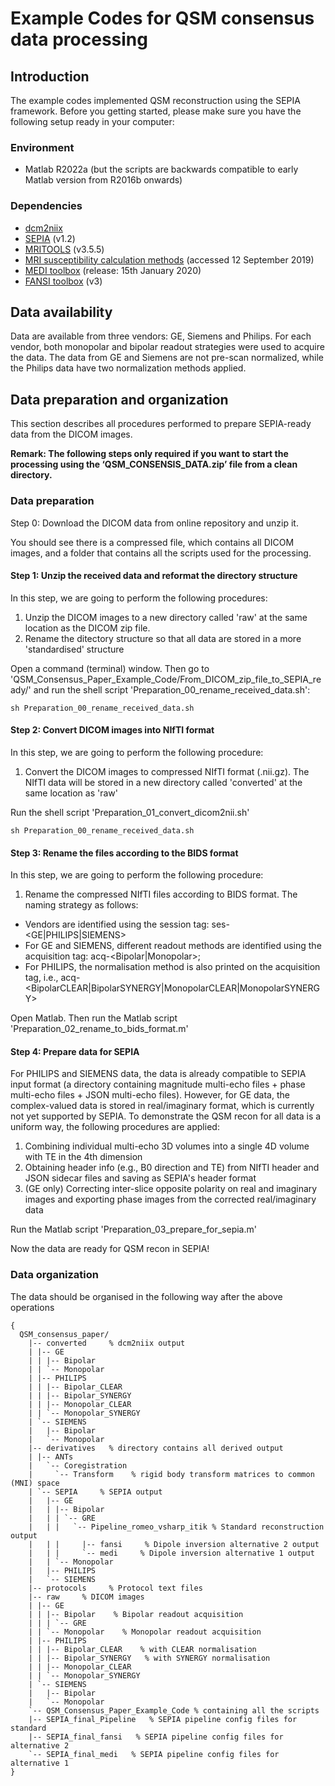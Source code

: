 # Example Codes for QSM consensus data processing

## Introduction  

The example codes implemented QSM reconstruction using the SEPIA framework. Before you getting started, please make sure you have the following setup ready in your computer:

### Environment

- Matlab R2022a (but the scripts are backwards compatible to early Matlab version from R2016b onwards)

### Dependencies

- [dcm2niix](https://github.com/rordenlab/dcm2niix)
- [SEPIA](https://github.com/kschan0214/sepia/releases/tag/v1.2) (v1.2)
- [MRITOOLS](https://github.com/korbinian90/CompileMRI.jl/releases/tag/v3.5.5) (v3.5.5)
- [MRI susceptibility calculation methods](https://xip.uclb.com/product/mri_qsm_tkd) (accessed 12 September 2019)
- [MEDI toolbox](http://pre.weill.cornell.edu/mri/pages/qsm.html) (release: 15th January 2020)
- [FANSI toolbox](https://gitlab.com/cmilovic/FANSI-toolbox) (v3)

## Data availability

Data are available from three vendors: GE, Siemens and Philips. For each vendor, both monopolar and bipolar readout strategies were used to acquire the data. The data from GE and Siemens are not pre-scan normalized, while the Philips data have two normalization methods applied.

## Data preparation and organization

This section describes all procedures performed to prepare SEPIA-ready data from the DICOM images.

**Remark: The following steps only required if you want to start the processing using the ‘QSM_CONSENSIS_DATA.zip’ file from a clean directory.**

### Data preparation

Step 0: Download the DICOM data from online repository and unzip it. 

You should see there is a compressed file, which contains all DICOM images, and a folder that contains all the scripts used for the processing.

#### Step 1: Unzip the received data and reformat the directory structure

In this step, we are going to perform the following procedures:

1. Unzip the DICOM images to a new directory called 'raw' at the same location as the DICOM zip file.
2. Rename the ditectory structure so that all data are stored in a more 'standardised' structure

Open a command (terminal) window. Then go to 'QSM_Consensus_Paper_Example_Code/From_DICOM_zip_file_to_SEPIA_ready/' and run the shell script 'Preparation_00_rename_received_data.sh':

`sh Preparation_00_rename_received_data.sh`

#### Step 2: Convert DICOM images into NIfTI format

In this step, we are going to perform the following procedure:

1. Convert the DICOM images to compressed NIfTI format (.nii.gz). The NIfTI data will be stored in a new directory called 'converted' at the same location as 'raw'

Run the shell script 'Preparation_01_convert_dicom2nii.sh'

`sh Preparation_00_rename_received_data.sh`

#### Step 3: Rename the files according to the BIDS format

In this step, we are going to perform the following procedure:

1. Rename the compressed NIfTI files according to BIDS format. The naming strategy as follows:

- Vendors are identified using the session tag: ses-<GE|PHILIPS|SIEMENS>
- For GE and SIEMENS, different readout methods are identified using the acquisition tag: acq-<Bipolar|Monopolar>;
- For PHILIPS, the normalisation method is also printed on the acquisition tag, i.e., acq-<BipolarCLEAR|BipolarSYNERGY|MonopolarCLEAR|MonopolarSYNERGY>

Open Matlab. Then run the Matlab script 'Preparation_02_rename_to_bids_format.m'

#### Step 4: Prepare data for SEPIA

For PHILIPS and SIEMENS data, the data is already compatible to SEPIA input format (a directory containing magnitude multi-echo files + phase multi-echo files + JSON multi-echo files). However, for GE data, the complex-valued data is stored in real/imaginary format, which is currently not yet supported by SEPIA. To demonstrate the QSM recon for all data is a uniform way, the following procedures are applied: 

1. Combining individual multi-echo 3D volumes into a single 4D volume with TE in the 4th dimension
2. Obtaining header info (e.g., B0 direction and TE) from NIfTI header and JSON sidecar files and saving as SEPIA's header format
3. (GE only) Correcting inter-slice opposite polarity on real and imaginary images and exporting phase images from the corrected real/imaginary data

Run the Matlab script 'Preparation_03_prepare_for_sepia.m'

Now the data are ready for QSM recon in SEPIA!

### Data organization

The data should be organised in the following way after the above operations

```
{
  QSM_consensus_paper/
    |-- converted     % dcm2niix output
    | |-- GE
    | | |-- Bipolar
    | | `-- Monopolar
    | |-- PHILIPS
    | | |-- Bipolar_CLEAR
    | | |-- Bipolar_SYNERGY
    | | |-- Monopolar_CLEAR
    | | `-- Monopolar_SYNERGY
    | `-- SIEMENS
    |   |-- Bipolar
    |   `-- Monopolar
    |-- derivatives   % directory contains all derived output
    | |-- ANTs
    |   `-- Coregistration
    |     `-- Transform    % rigid body transform matrices to common (MNI) space
    | `-- SEPIA     % SEPIA output
    |   |-- GE
    |   | |-- Bipolar
    |   | | `-- GRE
    |   | |   `-- Pipeline_romeo_vsharp_itik % Standard reconstruction output
    |   | |     |-- fansi     % Dipole inversion alternative 2 output
    |   | |     `-- medi     % Dipole inversion alternative 1 output
    |   | `-- Monopolar
    |   |-- PHILIPS
    |   `-- SIEMENS
    |-- protocols     % Protocol text files
    |-- raw     % DICOM images
    | |-- GE
    | | |-- Bipolar    % Bipolar readout acquisition
    | | | `-- GRE
    | | `-- Monopolar    % Monopolar readout acquisition
    | |-- PHILIPS
    | | |-- Bipolar_CLEAR    % with CLEAR normalisation
    | | |-- Bipolar_SYNERGY   % with SYNERGY normalisation
    | | |-- Monopolar_CLEAR
    | | `-- Monopolar_SYNERGY
    | `-- SIEMENS
    |   |-- Bipolar
    |   `-- Monopolar
    `-- QSM_Consensus_Paper_Example_Code % containing all the scripts
    |-- SEPIA_final_Pipeline   % SEPIA pipeline config files for standard
    |-- SEPIA_final_fansi   % SEPIA pipeline config files for alternative 2
    `-- SEPIA_final_medi   % SEPIA pipeline config files for alternative 1 
}
```
